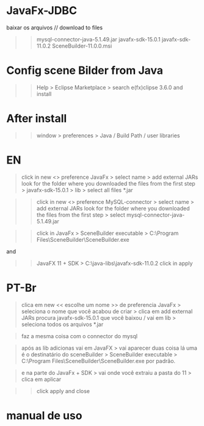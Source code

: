# JavaFx-JDBC
baixar os arquivos // download to files
>> mysql-connector-java-5.1.49.jar
>> javafx-sdk-15.0.1
>> javafx-sdk-11.0.2
>> SceneBuilder-11.0.0.msi

# Config scene Bilder from Java
>> Help > Eclipse Marketplace > search e(fx)clipse 3.6.0 and install

# After install
>> window > preferences > Java / Build Path / user libraries 

# EN
> click in new <<name libraries>> preference JavaFx > select name > add external JARs 
> look for the folder where you downloaded the files from the first step > javafx-sdk-15.0.1 > lib > select all files *.jar

>> click in new <<name libraries>> preference MySQL-connector > select name > add external JARs
> look for the folder where you downloaded the files from the first step > select mysql-connector-java-5.1.49.jar

>> click in JavaFx > SceneBuilder executable > C:\Program Files\SceneBuilder\SceneBuilder.exe

and

>> JavaFX 11 + SDK > C:\java-libs\javafx-sdk-11.0.2 
> click in apply

# PT-Br
> clica em new << escolhe um nome >> de preferencia JavaFx > seleciona o nome que você acabou de criar > clica em add external JARs 
> procura javafx-sdk-15.0.1 que você baixou / vai em lib > seleciona todos os arquivos *.jar

> faz a mesma coisa com o connector do mysql 

> após as lib adicionas vai em JavaFX > vai aparecer duas coisa lá uma é o destinatário do sceneBuilder > SceneBuilder executable > C:\Program Files\SceneBuilder\SceneBuilder.exe por padrão.

> e na parte do JavaFx + SDK > vai onde você extraiu a pasta do 11 > clica em aplicar

>> click apply and close 

# manual de uso
